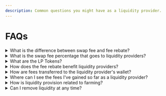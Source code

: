 ```yaml
---
description: Common questions you might have as a liquidity provider.
---
```


# FAQs

<details>

<summary>What is the difference between swap fee and fee rebate?</summary>

The **swap fee** is the total fee charged to users for executing a token swap. It's the fee that directly impacts the trader and is displayed as "Fees" in the Pool Info panel.

On the other hand, the **fee rebate** is the portion of the swap fee that is distributed to liquidity providers as a reward for supplying liquidity to the pool. The remaining portion of the swap fee goes to the ALEX platform. You can also find the fee rebate percentage in the Pool Info panel.

![](../../.gitbook/assets/liquidity-providers/faqs-pool-info-panel-fees.png)

</details>

<details>

<summary>What is the swap fee percentage that goes to liquidity providers?</summary>

The swap fee percentage that goes to liquidity providers is known as the **fee rebate**. It is typically set at 50%, though it can vary depending on the pool. You can check this percentage in the Pool Info panel.

</details>

<details>

<summary>What are the LP Tokens?</summary>

Also know as "Pool Tokens", these tokens are issued to liquidity providers to represent their share of the liquidity pool. The total supply of LP tokens represents the 100% of the pool's funds.

When users add liquidity to a pool, they receive LP tokens as proof of ownership. These tokens entitle them to a proportional share of the pooled assets and a portion of the fees generated by trades (swaps) within the pool.

When liquidity is removed, the user transfers LP tokens back to the protocol. This determines how much of the pool's assets are returned to the user, along with their share of the transaction fees accrued during the time their liquidity was provided.

</details>

<details>

<summary>How does the fee rebate benefit liquidity providers?</summary>

The fee rebate is automatically reinvested into the pool, increasing the overall value of the pool. Since liquidity providers (LPs) hold a share of the pool, their holdings grow in value over time. However, these rewards can only be claimed when LP tokens (representing their share of liquidity) are withdrawn from the pool.

</details>

<details>

<summary>How are fees transferred to the liquidity provider's wallet?</summary>

The fees are not directly transferred to the liquidity provider's (LP) wallet. Instead, the swap fees allocated to LPs are reinvested into the liquidity pool. By holding LP tokens, liquidity providers accumulate their share of the fees over time. These accrued fees become available when they withdraw funds from the pool (i.e., when they remove liquidity). At that point, LP tokens are transferred back to the protocol, and in return, the provider receives their corresponding share of the pool's funds, including the accumulated fees.

</details>

<details>

<summary>Where can I see the fees I've gained so far as a liquidity provider?</summary>

You can view your accrued fees in the "My Liquidity" panel. To access it, navigate to the Swap -> Pool tab and select your pool of interest from the list. You'll also see a summarized version above the pool list.

In this panel, the "Pooled" amount reflects your total token holdings in the liquidity pool, which includes both your initial deposit and any fees you've accrued. Over time, this amount increases as more fees are added. The "Indicative Value" shows the USD equivalent of your holdings, which may fluctuate due to price changes of the pool's assets, but still provides a useful reference for tracking your gains.

</details>

<details>

<summary>How is liquidity provision related to farming?</summary>

Liquidity providers can stake or lock up their LP tokens for a fixed period to earn additional rewards. These rewards are separate from the earnings generated through liquidity provision, that come from swap operations fees (trading fees). This process is known as Yield Farming, or simply 'Farming'. For more details, explore the [ALEX Farming](../farm.md) feature.

</details>

<details>

<summary>Can I remove liquidity at any time?</summary>

Yes, you can remove liquidity at any time. However, if you've staked your LP tokens for farming, you won't be able to withdraw them until the staking period has ended.

</details>
